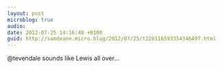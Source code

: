```yaml
---
layout: post
microblog: true
audio: 
date: 2012-07-25 14:16:48 +0100
guid: http://samdeane.micro.blog/2012/07/25/t228116593354346497.html
---
```

@tevendale sounds like Lewis all over...

